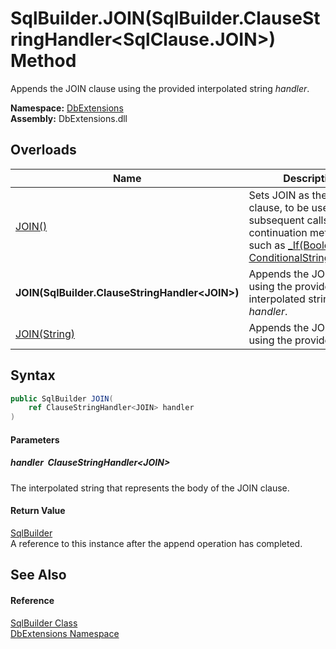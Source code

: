 SqlBuilder.JOIN(SqlBuilder.ClauseStringHandler&lt;SqlClause.JOIN>) Method
=========================================================================
Appends the JOIN clause using the provided interpolated string *handler*.
  
**Namespace:** [DbExtensions][1]  
**Assembly:** DbExtensions.dll

Overloads
---------

| Name                                              | Description                                                                                                                                       |
| ------------------------------------------------- | ------------------------------------------------------------------------------------------------------------------------------------------------- |
| [JOIN()][2]                                       | Sets JOIN as the next clause, to be used by subsequent calls to clause continuation methods, such as [_If(Boolean, ConditionalStringHandler)][3]. |
| **JOIN(SqlBuilder.ClauseStringHandler&lt;JOIN>)** | Appends the JOIN clause using the provided interpolated string *handler*.                                                                         |
| [JOIN(String)][4]                                 | Appends the JOIN clause using the provided *text*.                                                                                                |


Syntax
------

```csharp
public SqlBuilder JOIN(
	ref ClauseStringHandler<JOIN> handler
)
```

#### Parameters

##### *handler*  ClauseStringHandler&lt;JOIN>
The interpolated string that represents the body of the JOIN clause.

#### Return Value
[SqlBuilder][5]  
A reference to this instance after the append operation has completed.

See Also
--------

#### Reference
[SqlBuilder Class][5]  
[DbExtensions Namespace][1]  

[1]: ../README.md
[2]: JOIN.md
[3]: _If.md
[4]: JOIN_2.md
[5]: README.md